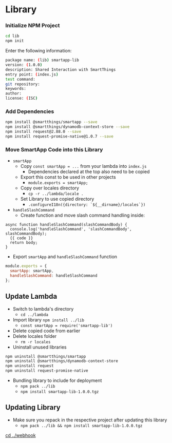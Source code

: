 # Library
 
### Initialize NPM Project
```bash
cd lib
npm init
```

Enter the following information:
```bash
package name: (lib) smartapp-lib
version: (1.0.0) 
description: Shared Interaction with SmartThings
entry point: (index.js) 
test command: 
git repository: 
keywords: 
author: 
license: (ISC)
```

### Add Dependencies
```bash
npm install @smartthings/smartapp --save
npm install @smartthings/dynamodb-context-store --save
npm install request@2.88.0 --save
npm install request-promise-native@1.0.7 --save
```

### Move SmartApp Code into this Library
* `smartApp`
    * Copy `const smartApp = ...` from your lambda into `index.js`
        * Dependencies declared at the top also need to be copied
    * Export this const to be used in other projects
      * `module.exports = smartApp;`
    * Copy over locales directory
      * `cp -r ../lambda/locale .`
    * Set Library to use copied directory
      * ``.configureI18n({directory: `${__dirname}/locales`})``
* `handleSlashCommand`
    * Create function and move slash command handling inside:
```
async function handleSlashCommand(slashCommandBody) {
  console.log('handleSlashCommand', 'slashCommandBody', slashCommandBody);
  {{ code }}
  return body;
}
```    
* Export `smartApp` and `handleSlashCommand` function
```javascript
module.exports = {
  smartApp: smartApp,
  handleSlashCommand: handleSlashCommand
};
```

## Update Lambda
* Switch to lambda's directory
    * `cd ../lambda`
* Import library `npm install ../lib`
    * `const smartApp = require('smartapp-lib')`
* Delete copied code from earlier
* Delete locales folder
    * `rm -r locales`
* Uninstall unused libraries
```bash
npm uninstall @smartthings/smartapp
npm uninstall @smartthings/dynamodb-context-store
npm uninstall request
npm uninstall request-promise-native
```
* Bundling library to include for deployment
    * `npm pack ../lib`
    * `npm install smartapp-lib-1.0.0.tgz`
    
## Updating Library
* Make sure you repack in the respective project after updating this library
    * `npm pack ../lib && npm install smartapp-lib-1.0.0.tgz`

[cd ../webhook](../webhook/README.md)
